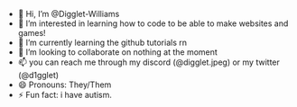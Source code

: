- 👋 Hi, I’m @Digglet-Williams
- 👀 I’m interested in learning how to code to be able to make websites and games!
- 🌱 I’m currently learning the github tutorials rn
- 💞️ I’m looking to collaborate on nothing at the moment
- 📫 you can reach me through my discord (@digglet.jpeg) or my twitter (@d1gglet)
- 😄 Pronouns: They/Them
- ⚡ Fun fact: i have autism.

<!---
Digglet-Williams/Digglet-Williams is a ✨ special ✨ repository because its `README.md` (this file) appears on your GitHub profile.
You can click the Preview link to take a look at your changes.
--->

